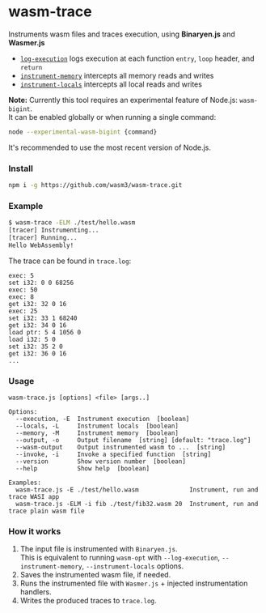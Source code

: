# wasm-trace
Instruments wasm files and traces execution, using **Binaryen.js** and **Wasmer.js**

- [`log-execution`](https://github.com/WebAssembly/binaryen/blob/master/src/passes/LogExecution.cpp) logs execution at each function `entry`, `loop` header, and `return`
- [`instrument-memory`](https://github.com/WebAssembly/binaryen/blob/master/src/passes/InstrumentMemory.cpp) intercepts all memory reads and writes
- [`instrument-locals`](https://github.com/WebAssembly/binaryen/blob/master/src/passes/InstrumentLocals.cpp) intercepts all local reads and writes

**Note:** Currently this tool requires an experimental feature of Node.js: `wasm-bigint`.  
It can be enabled globally or when running a single command:
```sh
node --experimental-wasm-bigint {command}
```
It's recommended to use the most recent version of Node.js.

### Install

```sh
npm i -g https://github.com/wasm3/wasm-trace.git
```

### Example

```sh
$ wasm-trace -ELM ./test/hello.wasm
[tracer] Instrumenting...
[tracer] Running...
Hello WebAssembly!
```
The trace can be found in `trace.log`:
```log
exec: 5
set i32: 0 0 68256
exec: 50
exec: 8
get i32: 32 0 16
exec: 25
set i32: 33 1 68240
get i32: 34 0 16
load ptr: 5 4 1056 0
load i32: 5 0
set i32: 35 2 0
get i32: 36 0 16
...
```

### Usage

```Log
wasm-trace.js [options] <file> [args..]

Options:
  --execution, -E  Instrument execution  [boolean]
  --locals, -L     Instrument locals  [boolean]
  --memory, -M     Instrument memory  [boolean]
  --output, -o     Output filename  [string] [default: "trace.log"]
  --wasm-output    Output instrumented wasm to ...  [string]
  --invoke, -i     Invoke a specified function  [string]
  --version        Show version number  [boolean]
  --help           Show help  [boolean]

Examples:
  wasm-trace.js -E ./test/hello.wasm              Instrument, run and trace WASI app
  wasm-trace.js -ELM -i fib ./test/fib32.wasm 20  Instrument, run and trace plain wasm file
```

### How it works

1. The input file is instrumented with `Binaryen.js`.  
   This is equivalent to running `wasm-opt` with `--log-execution`, `--instrument-memory`, `--instrument-locals` options.
2. Saves the instrumented wasm file, if needed.
3. Runs the instrumented file with `Wasmer.js` + injected instrumentation handlers.
4. Writes the produced traces to `trace.log`.


